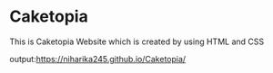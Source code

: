# Caketopia
This is Caketopia Website which is created by using HTML and CSS

output:https://niharika245.github.io/Caketopia/
